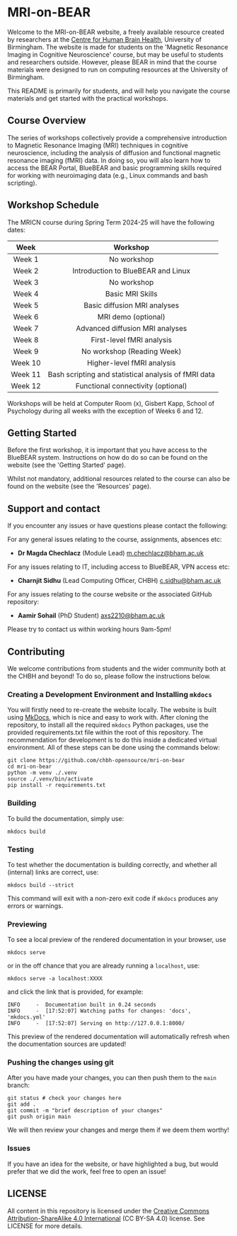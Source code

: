 # MRI-on-BEAR

Welcome to the MRI-on-BEAR website, a freely available resource created by researchers at the [Centre for Human Brain Health](https://www.birmingham.ac.uk/research/centre-for-human-brain-health), University of Birmingham. The website is made for students on the 'Magnetic Resonance Imaging in Cognitive Neuroscience' course, but may be useful to students and researchers outside. However, please BEAR in mind that the course materials were designed to run on computing resources at the University of Birmingham. 

This README is primarily for students, and will help you navigate the course materials and get started with the practical workshops.

## Course Overview

The series of workshops collectively provide a comprehensive introduction to Magnetic Resonance Imaging (MRI) techniques in cognitive neuroscience, including the analysis of diffusion and functional magnetic resonance imaging (fMRI) data. In doing so, you will also learn how to access the BEAR Portal, BlueBEAR and basic programming skills required for working with neuroimaging data (e.g., Linux commands and bash scripting). 

## Workshop Schedule

The MRICN course during Spring Term 2024-25 will have the following dates:

<div align="center">

| **Week** | **Workshop** |
|:--------:|:------------:|
| Week 1 | No workshop |
| Week 2 | Introduction to BlueBEAR and Linux |
| Week 3 | No workshop |
| Week 4 | Basic MRI Skills |
| Week 5 | Basic diffusion MRI analyses |
| Week 6 | MRI demo (optional) |
| Week 7 | Advanced diffusion MRI analyses |
| Week 8 | First-level fMRI analysis |
| Week 9 | No workshop (Reading Week) |
| Week 10 | Higher-level fMRI analysis |
| Week 11 | Bash scripting and statistical analysis of fMRI data |
| Week 12 | Functional connectivity (optional) |

</div>

Workshops will be held at Computer Room (x), Gisbert Kapp, School of Psychology during all weeks with the exception of Weeks 6 and 12.

## Getting Started

Before the first workshop, it is important that you have access to the BlueBEAR system. Instructions on how do do so can be found on the website (see the 'Getting Started' page). 

Whilst not mandatory, additional resources related to the course can also be found on the website (see the 'Resources' page).


## Support and contact

If you encounter any issues or have questions please contact the following:

For any general issues relating to the course, assignments, absences etc:

- <b>Dr Magda Chechlacz</b> (Module Lead) [m.chechlacz@bham.ac.uk](mailto:m.chechlacz@bham.ac.uk)

For any issues relating to IT, including access to BlueBEAR, VPN access etc:

- <b>Charnjit Sidhu</b> (Lead Computing Officer, CHBH) [c.sidhu@bham.ac.uk](mailto:c.sidhu@bham.ac.uk)

For any issues relating to the course website or the associated GitHub repository:

- <b>Aamir Sohail</b> (PhD Student) [axs2210@bham.ac.uk](mailto:axs2210@bham.ac.uk)

Please try to contact us within working hours 9am-5pm!

## Contributing 

We welcome contributions from students and the wider community both at the CHBH and beyond! To do so, please follow the instructions below.

### Creating a Development Environment and Installing `mkdocs`

You will firstly need to re-create the website locally. The website is built using [MkDocs](https://www.mkdocs.org/), which is nice and easy to work with. After cloning the repository, to install all the required `mkdocs` Python packages, use the provided requirements.txt file within the root of this repository. The recommendation for development is to do this inside a dedicated virtual environment. All of these steps can be done using the commands below:

```shell
git clone https://github.com/chbh-opensource/mri-on-bear
cd mri-on-bear
python -m venv ./.venv
source ./.venv/bin/activate
pip install -r requirements.txt
```

### Building

To build the documentation, simply use:

```shell
mkdocs build
```

### Testing

To test whether the documentation is building correctly, and whether all (internal) links are correct, use:

```shell
mkdocs build --strict
```

This command will exit with a non-zero exit code if `mkdocs` produces any errors or warnings.

### Previewing

To see a local preview of the rendered documentation in your browser, use

```shell
mkdocs serve
```

or in the off chance that you are already running a `localhost`, use:

```shell
mkdocs serve -a localhost:XXXX
```

and click the link that is provided, for example:

```shell
INFO     -  Documentation built in 0.24 seconds
INFO     -  [17:52:07] Watching paths for changes: 'docs', 'mkdocs.yml'
INFO     -  [17:52:07] Serving on http://127.0.0.1:8000/
```

This preview of the rendered documentation will automatically refresh when the documentation sources are updated!

### Pushing the changes using git

After you have made your changes, you can then push them to the `main` branch:

```shell
git status # check your changes here
git add .
git commit -m "brief description of your changes"
git push origin main
```

We will then review your changes and merge them if we deem them worthy!

### Issues

If you have an idea for the website, or have highlighted a bug, but would prefer that we did the work, feel free to open an issue!

## LICENSE

All content in this repository is licensed under the [Creative Commons Attribution-ShareAlike 4.0 International](https://creativecommons.org/licenses/by-sa/4.0/) (CC BY-SA 4.0) license. See LICENSE for more details.